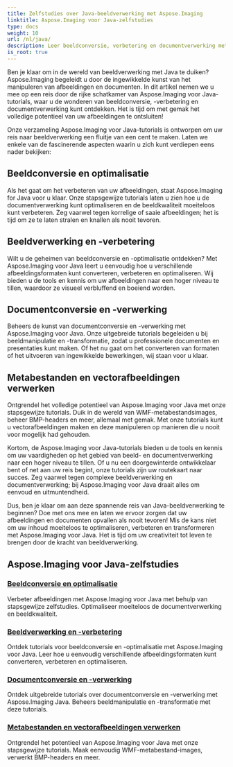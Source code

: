 ```yaml
---
title: Zelfstudies over Java-beeldverwerking met Aspose.Imaging
linktitle: Aspose.Imaging voor Java-zelfstudies
type: docs
weight: 10
url: /nl/java/
description: Leer beeldconversie, verbetering en documentverwerking met Aspose.Imaging voor Java. Optimaliseer afbeeldingen moeiteloos met onze tutorials.
is_root: true
---
```


Ben je klaar om in de wereld van beeldverwerking met Java te duiken? Aspose.Imaging begeleidt u door de ingewikkelde kunst van het manipuleren van afbeeldingen en documenten. In dit artikel nemen we u mee op een reis door de rijke schatkamer van Aspose.Imaging voor Java-tutorials, waar u de wonderen van beeldconversie, -verbetering en documentverwerking kunt ontdekken. Het is tijd om met gemak het volledige potentieel van uw afbeeldingen te ontsluiten!

Onze verzameling Aspose.Imaging voor Java-tutorials is ontworpen om uw reis naar beeldverwerking een fluitje van een cent te maken. Laten we enkele van de fascinerende aspecten waarin u zich kunt verdiepen eens nader bekijken:

## Beeldconversie en optimalisatie

Als het gaat om het verbeteren van uw afbeeldingen, staat Aspose.Imaging for Java voor u klaar. Onze stapsgewijze tutorials laten u zien hoe u de documentverwerking kunt optimaliseren en de beeldkwaliteit moeiteloos kunt verbeteren. Zeg vaarwel tegen korrelige of saaie afbeeldingen; het is tijd om ze te laten stralen en knallen als nooit tevoren.

## Beeldverwerking en -verbetering

Wilt u de geheimen van beeldconversie en -optimalisatie ontdekken? Met Aspose.Imaging voor Java leert u eenvoudig hoe u verschillende afbeeldingsformaten kunt converteren, verbeteren en optimaliseren. Wij bieden u de tools en kennis om uw afbeeldingen naar een hoger niveau te tillen, waardoor ze visueel verbluffend en boeiend worden.

## Documentconversie en -verwerking

Beheers de kunst van documentconversie en -verwerking met Aspose.Imaging voor Java. Onze uitgebreide tutorials begeleiden u bij beeldmanipulatie en -transformatie, zodat u professionele documenten en presentaties kunt maken. Of het nu gaat om het converteren van formaten of het uitvoeren van ingewikkelde bewerkingen, wij staan voor u klaar.

## Metabestanden en vectorafbeeldingen verwerken

Ontgrendel het volledige potentieel van Aspose.Imaging voor Java met onze stapsgewijze tutorials. Duik in de wereld van WMF-metabestandsimages, beheer BMP-headers en meer, allemaal met gemak. Met onze tutorials kunt u vectorafbeeldingen maken en deze manipuleren op manieren die u nooit voor mogelijk had gehouden.

Kortom, de Aspose.Imaging voor Java-tutorials bieden u de tools en kennis om uw vaardigheden op het gebied van beeld- en documentverwerking naar een hoger niveau te tillen. Of u nu een doorgewinterde ontwikkelaar bent of net aan uw reis begint, onze tutorials zijn uw routekaart naar succes. Zeg vaarwel tegen complexe beeldverwerking en documentverwerking; bij Aspose.Imaging voor Java draait alles om eenvoud en uitmuntendheid.

Dus, ben je klaar om aan deze spannende reis van Java-beeldverwerking te beginnen? Doe met ons mee en laten we ervoor zorgen dat uw afbeeldingen en documenten opvallen als nooit tevoren! Mis de kans niet om uw inhoud moeiteloos te optimaliseren, verbeteren en transformeren met Aspose.Imaging voor Java. Het is tijd om uw creativiteit tot leven te brengen door de kracht van beeldverwerking.

## Aspose.Imaging voor Java-zelfstudies
### [Beeldconversie en optimalisatie](./image-conversion-and-optimization/)
Verbeter afbeeldingen met Aspose.Imaging voor Java met behulp van stapsgewijze zelfstudies. Optimaliseer moeiteloos de documentverwerking en beeldkwaliteit.
### [Beeldverwerking en -verbetering](./image-processing-and-enhancement/)
Ontdek tutorials voor beeldconversie en -optimalisatie met Aspose.Imaging voor Java. Leer hoe u eenvoudig verschillende afbeeldingsformaten kunt converteren, verbeteren en optimaliseren.
### [Documentconversie en -verwerking](./document-conversion-and-processing/)
Ontdek uitgebreide tutorials over documentconversie en -verwerking met Aspose.Imaging Java. Beheers beeldmanipulatie en -transformatie met deze tutorials.
### [Metabestanden en vectorafbeeldingen verwerken](./metafile-and-vector-image-handling/)
Ontgrendel het potentieel van Aspose.Imaging voor Java met onze stapsgewijze tutorials. Maak eenvoudig WMF-metabestand-images, verwerkt BMP-headers en meer.